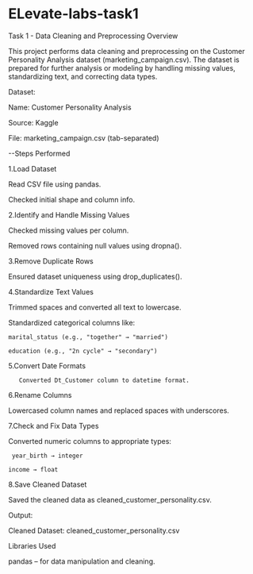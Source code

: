 # ELevate-labs-task1
Task 1 - Data Cleaning and Preprocessing
Overview

This project performs data cleaning and preprocessing on the Customer Personality Analysis dataset (marketing_campaign.csv). The dataset is prepared for further analysis or modeling by handling missing values, standardizing text, and correcting data types.

Dataset:

Name: Customer Personality Analysis

Source: Kaggle

File: marketing_campaign.csv (tab-separated)

--Steps Performed

1.Load Dataset

Read CSV file using pandas.

Checked initial shape and column info.

2.Identify and Handle Missing Values

Checked missing values per column.

Removed rows containing null values using dropna().

3.Remove Duplicate Rows

Ensured dataset uniqueness using drop_duplicates().

4.Standardize Text Values

Trimmed spaces and converted all text to lowercase.

Standardized categorical columns like:

    marital_status (e.g., "together" → "married")

    education (e.g., "2n cycle" → "secondary")

5.Convert Date Formats

       Converted Dt_Customer column to datetime format.

6.Rename Columns

Lowercased column names and replaced spaces with underscores.

7.Check and Fix Data Types

Converted numeric columns to appropriate types:

     year_birth → integer

    income → float

8.Save Cleaned Dataset

Saved the cleaned data as cleaned_customer_personality.csv.

Output:

Cleaned Dataset: cleaned_customer_personality.csv


Libraries Used

pandas – for data manipulation and cleaning.
